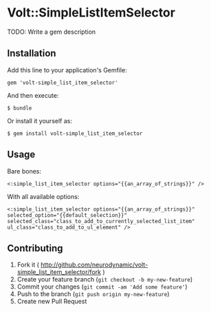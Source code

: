 # Volt::SimpleListItemSelector

TODO: Write a gem description

## Installation

Add this line to your application's Gemfile:

    gem 'volt-simple_list_item_selector'

And then execute:

    $ bundle

Or install it yourself as:

    $ gem install volt-simple_list_item_selector

## Usage

Bare bones:
```
<:simple_list_item_selector options="{{an_array_of_strings}}" />
```


With all available options:
```
<:simple_list_item_selector options="{{an_array_of_strings}}" selected_option="{{default_selection}}" selected_class="class_to_add_to_currently_selected_list_item" ul_class="class_to_add_to_ul_element" />
```



## Contributing

1. Fork it ( http://github.com/neurodynamic/volt-simple_list_item_selector/fork )
2. Create your feature branch (`git checkout -b my-new-feature`)
3. Commit your changes (`git commit -am 'Add some feature'`)
4. Push to the branch (`git push origin my-new-feature`)
5. Create new Pull Request
